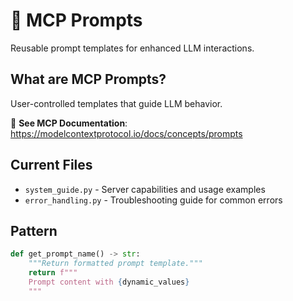 # 💬 MCP Prompts

Reusable prompt templates for enhanced LLM interactions.

## What are MCP Prompts?

User-controlled templates that guide LLM behavior.

📖 **See MCP Documentation**: https://modelcontextprotocol.io/docs/concepts/prompts

## Current Files

- `system_guide.py` - Server capabilities and usage examples
- `error_handling.py` - Troubleshooting guide for common errors

## Pattern

```python
def get_prompt_name() -> str:
    """Return formatted prompt template."""
    return f"""
    Prompt content with {dynamic_values}
    """
```